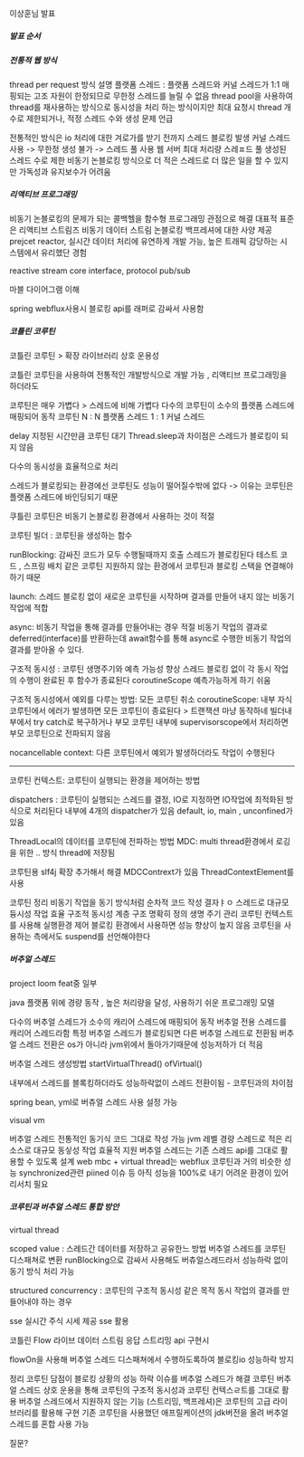 이상훈님 발표

##### 발표 순서
##### 전통적 웹 방식
thread per request 방식 설명
플랫폼 스레드 : 플랫폼 스레드와 커널 스레드가 1:1 매핑되는 고조 자원이 한정되므로 무한정 스레드를 늘릴 수 없음
thread pool을 사용하여 thread를 재사용하는 방식으로 동시성을 처리 하는 방식이지만
최대 요청시 thread 개수로 제한되거나, 적정 스레드 수와 생성 문제 언급

전통적인 방식은 io 처리에 대한 겨로가를 받기 전까지 스레드 블로킹 발생
커널 스레드 사용 -> 무한정 생성 불가 -> 스레드 풀 사용
웹 서버 최대 처리량 스레ㅍ드 풀 생성된 스레드 수로 제한
비동기 논블로킹 방식으로 더 적은 스레드로 더 많은 일을 할 수 있지만 가독성과 유지보수가 어려움


##### 리액티브 프로그래밍
비동기 논블로킹의 문제가 되는 콜백헬을 함수형 프로그래밍 관점으로 해결
대표적 표준은 리액티브 스트림즈
비동기 데이터 스트림 논블로킹 백프레셔에 대한 사양 제공
prejcet reactor,
실시간 데이터 처리에 유연하게 개발 가능, 높은 트래픽 감당하는 시스템에서 유리했단 경험

reactive stream core interface, protocol
pub/sub

마블 다이어그램 이해

spring webflux사용시 블로킹 api를 래퍼로 감싸서 사용함
##### 코틀린 코루틴

코틀린 코루틴 > 확장 라이브러리 상호 운용성

코틀린 코루틴을 사용하여 전통적인 개발방식으로 개발 가능 , 리액티브 프로그래밍을 하더라도

코루틴은 매우 가볍다 > 스레드에 비해 가볍다
다수의 코루틴이 소수의 플랫폼 스레드에 매핑되어 동작
코루틴 N : N 플랫폼 스레드 1 : 1 커널 스레드

 delay 지정된 시간만큼 코루틴 대기
Thread.sleep과 차이점은 스레드가 블로킹이 되지 않음

다수의 동시성을 효율적으로 처리

스레드가 블로킹되는 환경에선 코루틴도 성능이 떨어질수밖에 없다 -> 이유는 코루틴은 플랫폼 스레드에 바인딩되기 때문

쿠틀린 코루틴은 비동기 논블로킹 환경에서 사용하는 것이 적절

코루틴 빌더 :
코루틴을 생성하는 함수

runBlocking: 감싸진 코드가 모두 수행될때까지 호출 스레드가 블로킹된다
테스트 코드 , 스프링 배치 같은 코루틴 지원하지 않는 환경에서 코루틴과 블로킹 스택을 연결해야하기 때문

launch: 스레드 블로킹 없이 새로운 코루틴을 시작하며 결과를 만들어 내지 않는 비동기 작업에 적합

async: 비동기 작업을 통해 결과를 만들어내는 경우 적절
비동기 작업의 결과로 deferred(interface)를 반환하는데 await함수를 통해 async로 수행한 비동기 작업의 결과를 받아올 수 있다.


구조적 동시성 : 코루틴 생명주기와 예측 가능성 향상
스레드 블로킹 없이 각 동시 작업의 수행이 완료된 후 함수가 종료된다
coroutineScope 예측가능하게 하기 쉬움

구조적 동시성에서 예외를 다루는 방법: 모든 코루틴 취소
coroutineScope: 내부 자식 코루틴에서 에러가 발생하면 모든 코루틴이 종료된다 > 트랜잭션 마냥 동작하네
빌더내부에서 try catch로 복구하거나
부모 코루틴 내부에 supervisorscope에서 처리하면 부모 코루틴으로 전파되지 않음

nocancellable context: 다른 코루틴에서 예외가 발생하더라도 작업이 수행된다

---

코루틴 컨텍스트: 코루틴이 실행되는 환경을 제어하는 방법

dispatchers : 코루틴이 실행되는 스레드를 결정, IO로 지정하면 IO작업에 최적화된 방식으로 처리된다
내부에 4개의 dispatcher가 있음
default, io, main , unconfined가 있음

ThreadLocal의 데이터를 코루틴에 전파하는 방법
MDC: multi thread환경에서 로깅을 위한 .. 방식  thread에 저장됨

코루틴용 slf4j 확장 추가해서 해결
MDCContrext가 있음
ThreadContextElement를 사용

코루틴 정리
비동기 작업을 동기 방식처럼 순차적 코드 작성
결자ㅑㅇ 스레드로 대규모 듕시성 작업 효율
구조적 동시성 계층 구조 명확히 정의 생명 주기 관리
코루틴 컨텍스트를 사용해 실행환경 제어
블로킹 환경에서 사용하면 성능 향상이 높지 않음
코루틴을 사용하는 측에서도 suspend를 선언해야한다



##### 버추얼 스레드 

project loom feat중 일부

java 플랫폼 위에 경량 동작 , 높은 처리량을 달성, 사용하기 쉬운 프로그래밍 모델

다수의 버추얼 스레드가 소수의 캐리어 스레드에 매핑되어 동작
버추얼 전용 스레드를 캐리어 스레드라함
특정 버추얼 스레드가 블로킹되면 다른 버추얼 스레드로 전환됨
버추얼 스레드 전환은 os가 아니라 jvm위에서 돌아가기때문에 성능저하가 더 적음

버추얼 스레드 생성방법
startVirtualThread()
ofVirtual()

내부에서 스레드를 블록킹하더라도 성능하락없이 스레드 전환이됨 - 코루틴과의 차이점

spring bean, yml로 버츄얼 스레드 사용 설정 가능

visual vm

버추얼 스레드
전통적인 동기식 코드 그대로 작성 가능 
jvm 레벨 경량 스레드로 적은 리소스로 대규모 동싷성 작업 효율적 지원
버추얼 스레드는 기존 스레드 api를 그대로 활용할 수 있도록 설계
web mbc + virtual thread는 webflux 코루틴과 거의 비슷한 성능
synchronized관련 piined 이슈 등 아직 성능을 100%로 내기 어려운 환경이 있어 리서치 필요
##### 코루틴과 버추얼 스레드 통합 방안

virtual thread

scoped value : 스레드간 데이터를 저장하고 공유한느 방법
버추얼 스레드를 코루틴 디스패쳐로 변환
runBlocking으로 감싸서 사용해도 버츄얼스레드라서 성능하락 없이 동기 방식 처리 가능

structured concurrency : 코루틴의 구조적 동시성 같은 목적
동시 작업의 결과를 만들어내야 하는 경우


sse 실시간 주식 시세 제공
sse 활용

코틀린 Flow 라이브 데이터 스트림 응답
스트리밍 api 구현시

flowOn을 사용해 버추얼 스레드 디스패쳐에서 수행하도록하여 블로킹io 성능하락 방지

정리
코루틴 담점이 블로킹 상황의 성능 하락 이슈를 버추얼 스레드가 해결
코루틴 버추얼 스레드 상호 운용을 통해 코루틴의 구조적 동시성과 코루틴 컨텍스ㄹ트를 그대로 활용
버추얼 스레드에서 지원하지 않는 기능 (스트리밍, 백프레셔)은 코루틴의 고급 라이브러리를 활용해 구현
기존 코루틴을 사용했던 애프릴케이션의 jdk버전을 올려 버추얼 스레드를 혼합 사용 가능

질문?
